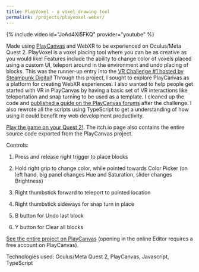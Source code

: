 ```yaml
---
title: PlayVoxel - a voxel drawing tool
permalink: /projects/playvoxel-webxr/
---
```


{% include video id="JoAd4Xl5FKQ" provider="youtube" %}

Made using [PlayCanvas][playcanvas] and WebXR to be experienced on Oculus/Meta Quest 2. PlayVoxel is a voxel placing tool where you can be as creative as you would like! Features include the ability to change color of voxels placed using a custom UI, teleport around in the environment and undo placing of blocks. This was the runner-up entry into the [VR Challenge #1 hosted by Steampunk Digital][challenge]! Through this project, I sought to explore PlayCanvas as a platform for creating WebXR experiences. I also wanted to help people get started with VR in PlayCanvas by having a basic set of VR interactions like teleportation and snap turning to be used as a template. I cleaned up the code and [published a guide on the PlayCanvas forums][forum] after the challenge. I also rewrote all the scripts using TypeScript to get a understanding of how using it could benefit my web development productivity.

[Play the game on your Quest 2!][game]. The itch.io page also contains the entire source code exported from the PlayCanvas project.

Controls:

1. Press and release right trigger to place blocks

2. Hold right grip to change color, while pointed towards Color Picker (on left hand, big panel changes Hue and Saturation, slider changes Brightness)

3. Right thumbstick forward to teleport to pointed location

4. Right thumbstick sideways for snap turn in place

5. B button for Undo last block

6. Y button for Clear all blocks

[See the entire project on PlayCanvas][project] (opening in the online Editor requires a free account on PlayCanvas).

Technologies used: Oculus/Meta Quest 2, PlayCanvas, Javascript, TypeScript

[playcanvas]: https://playcanvas.com/
[challenge]: https://itch.io/jam/spd-vr-challenge-1
[game]: https://gameshire98.itch.io/playvoxel
[forum]: https://forum.playcanvas.com/t/vr-xr-guide-teleportation-snap-turn-and-input-manager/24762
[project]: https://playcanvas.com/project/888532/overview/jamsubmission